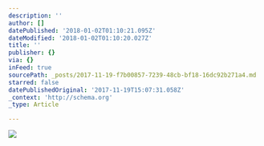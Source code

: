 ```yaml
---
description: ''
author: []
datePublished: '2018-01-02T01:10:21.095Z'
dateModified: '2018-01-02T01:10:20.027Z'
title: ''
publisher: {}
via: {}
inFeed: true
sourcePath: _posts/2017-11-19-f7b00857-7239-48cb-bf18-16dc92b271a4.md
starred: false
datePublishedOriginal: '2017-11-19T15:07:31.058Z'
_context: 'http://schema.org'
_type: Article

---
```

![](https://the-grid-user-content.s3-us-west-2.amazonaws.com/89e0fc2e-b772-4bc9-9fd9-7f2a3659f342.jpg)